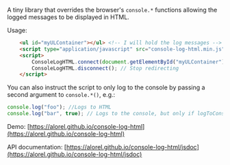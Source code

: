 A tiny library that overrides the browser's `console.*` functions allowing the logged messages to be displayed in HTML.

Usage:

```html
    <ul id="myULContainer"></ul> <!-- I will hold the log messages -->
    <script type="application/javascript" src="console-log-html.min.js"></script>
    <script>
        ConsoleLogHTML.connect(document.getElementById("myULContainer")); // Redirect log messages
        ConsoleLogHTML.disconnect(); // Stop redirecting
    </script>
```

You can also instruct the script to only log to the console by passing a second argument to `console.*()`, e.g.:

```javascript
console.log("foo"); //Logs to HTML
console.log("bar", true); // Logs to the console, but only if logToConsole is set to true
````

Demo: [https://alorel.github.io/console-log-html](https://alorel.github.io/console-log-html)

API documentation: [https://alorel.github.io/console-log-html/jsdoc](https://alorel.github.io/console-log-html/jsdoc)